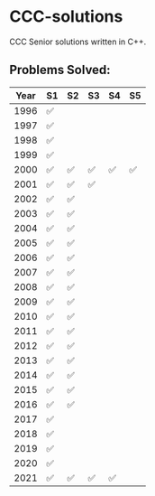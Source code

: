 # CCC-solutions
CCC Senior solutions written in C++. 

## Problems Solved:

| Year | S1                 | S2                 | S3                 | S4                 | S5                 |
| ---- | ------------------ | ------------------ | ------------------ | ------------------ | ------------------ |
| 1996 | :white_check_mark: |
| 1997 | :white_check_mark: |
| 1998 | :white_check_mark: |
| 1999 | :white_check_mark: |
| 2000 | :white_check_mark: | :white_check_mark: | :white_check_mark: | :white_check_mark: | :white_check_mark: |
| 2001 | :white_check_mark: | :white_check_mark: | :white_check_mark: |
| 2002 | :white_check_mark: | :white_check_mark: |
| 2003 | :white_check_mark: | :white_check_mark: |
| 2004 | :white_check_mark: | :white_check_mark: |
| 2005 | :white_check_mark: | :white_check_mark: |
| 2006 | :white_check_mark: | :white_check_mark: |
| 2007 | :white_check_mark: | :white_check_mark: |
| 2008 | :white_check_mark: | :white_check_mark: |
| 2009 | :white_check_mark: | :white_check_mark: |
| 2010 | :white_check_mark: | :white_check_mark: |
| 2011 | :white_check_mark: | :white_check_mark: |
| 2012 | :white_check_mark: | :white_check_mark: |
| 2013 | :white_check_mark: | :white_check_mark: |
| 2014 | :white_check_mark: | :white_check_mark: |
| 2015 | :white_check_mark: | :white_check_mark: |
| 2016 | :white_check_mark: | :white_check_mark: |
| 2017 | :white_check_mark: |
| 2018 | :white_check_mark: |
| 2019 | :white_check_mark: |
| 2020 | :white_check_mark: |
| 2021 | :white_check_mark: | :white_check_mark: | :white_check_mark: | :white_check_mark: |

